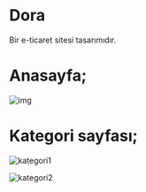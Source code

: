 # Dora
Bir e-ticaret sitesi tasarımıdır.

# Anasayfa;
<img align="center" alt="img" src="https://r.resimlink.com/s7IiG.png" />


# Kategori sayfası;

![kategori1](http://r.resimlink.com/luQsn8.png)


![kategori2](http://r.resimlink.com/19SyQjY.png)
